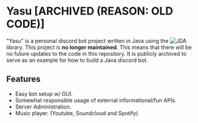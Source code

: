 # Yasu [ARCHIVED (REASON: OLD CODE)]
"Yasu" is a personal discord bot project written in Java using the ![JDA](https://github.com/DV8FromTheWorld/JDA) library.
This project is **no longer maintained**. This means that there will be no future updates to the code in this repository. It is publicly archived to serve as an example for how to build a Java discord bot.

## Features
- Easy bot setup w/ GUI.
- Somewhat responsible usage of external informational/fun APIs.
- Server Administration.
- Music player. (Youtube, Soundcloud and Spotify)
